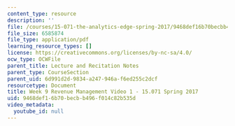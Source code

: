 ```yaml
---
content_type: resource
description: ''
file: /courses/15-071-the-analytics-edge-spring-2017/9468def16b70becbb496f014c82b535d_MIT15_071S17_Unit8_RevenueManagement.pdf
file_size: 6585874
file_type: application/pdf
learning_resource_types: []
license: https://creativecommons.org/licenses/by-nc-sa/4.0/
ocw_type: OCWFile
parent_title: Lecture and Recitation Notes
parent_type: CourseSection
parent_uid: 6d991d2d-9834-a247-946a-f6ed255c2dcf
resourcetype: Document
title: Week 9 Revenue Management Video 1 - 15.071 Spring 2017
uid: 9468def1-6b70-becb-b496-f014c82b535d
video_metadata:
  youtube_id: null
---
```

